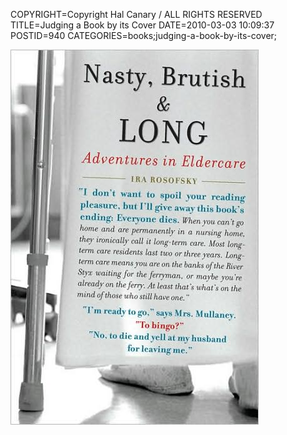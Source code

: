 COPYRIGHT=Copyright Hal Canary / ALL RIGHTS RESERVED
TITLE=Judging a Book by its Cover
DATE=2010-03-03 10:09:37
POSTID=940
CATEGORIES=books;judging-a-book-by-its-cover;

[![[Nasty, Brutish, and Long: Adventures in Eldercare by Ira Rosofsky (1583333770)]](/images/e9e7bde8910ad39a090378d63365211a3ef30a4f.jpg)](/isbn/?1583333770/Nasty+Brutish+and+Long)
